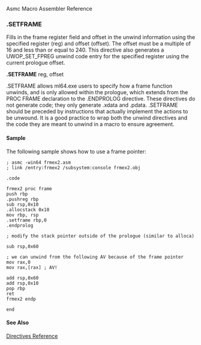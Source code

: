 Asmc Macro Assembler Reference

### .SETFRAME

Fills in the frame register field and offset in the unwind information using the specified register (reg) and offset (offset). The offset must be a multiple of 16 and less than or equal to 240\. This directive also generates a UWOP_SET_FPREG unwind code entry for the specified register using the current prologue offset.

**.SETFRAME** reg, offset

.SETFRAME allows ml64.exe users to specify how a frame function unwinds, and is only allowed within the prologue, which extends from the PROC FRAME declaration to the .ENDPROLOG directive. These directives do not generate code; they only generate .xdata and .pdata. .SETFRAME should be preceded by instructions that actually implement the actions to be unwound. It is a good practice to wrap both the unwind directives and the code they are meant to unwind in a macro to ensure agreement.

#### Sample

The following sample shows how to use a frame pointer:

    ; asmc -win64 frmex2.asm
    ; link /entry:frmex2 /subsystem:console frmex2.obj

    .code

    frmex2 proc frame
    push rbp
    .pushreg rbp
    sub rsp,0x10
    .allocstack 0x10
    mov rbp, rsp
    .setframe rbp,0
    .endprolog

    ; modify the stack pointer outside of the prologue (similar to alloca)

    sub rsp,0x60

    ; we can unwind from the following AV because of the frame pointer
    mov rax,0
    mov rax,[rax] ; AV!

    add rsp,0x60
    add rsp,0x10
    pop rbp
    ret
    frmex2 endp

    end

#### See Also

[Directives Reference](readme.md)
